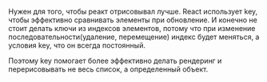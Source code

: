 Нужен для того, чтобы реакт отрисовывал лучше. 
React использует key, чтобы эффективно сравнивать элементы при обновление. И конечно не стоит делать ключи из индексов элементов, потому что при изменение последовательности(удаление, перемещение) индекс будет меняться, а условия key, что он всегда постоянный.

Поэтому key помогает более эффективно делать рендеринг и перерисовывать не весь список, а определенный объект.